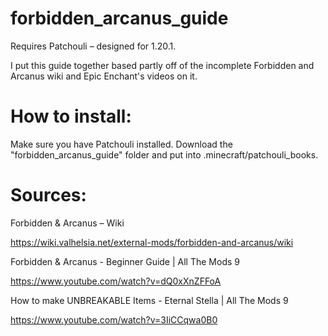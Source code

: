 # forbidden_arcanus_guide
Requires Patchouli – designed for 1.20.1.

I put this guide together based partly off of the incomplete Forbidden and Arcanus wiki and Epic Enchant's videos on it.

# How to install:
Make sure you have Patchouli installed.
Download the "forbidden_arcanus_guide" folder and put into .minecraft/patchouli_books.

# Sources:

 Forbidden & Arcanus – Wiki
 
   https://wiki.valhelsia.net/external-mods/forbidden-and-arcanus/wiki
   
 Forbidden & Arcanus - Beginner Guide | All The Mods 9 
 
   https://www.youtube.com/watch?v=dQ0xXnZFFoA
   
 How to make UNBREAKABLE Items - Eternal Stella | All The Mods 9 
 
   https://www.youtube.com/watch?v=3IiCCqwa0B0
